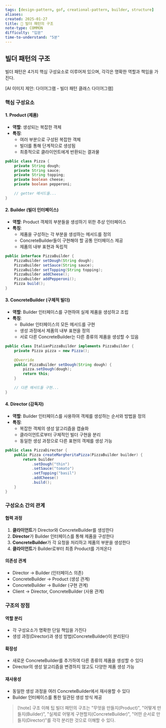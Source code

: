 ```yaml
---
tags: [design-pattern, gof, creational-pattern, builder, structure]
aliases: 
created: 2025-01-27
title: 📝 빌더 패턴의 구조
note-type: COMMON
difficulty: "입문"
time-to-understand: "5분"
---
```


## 빌더 패턴의 구조

빌더 패턴은 4가지 핵심 구성요소로 이루어져 있으며, 각각은 명확한 역할과 책임을 가진다.

[AI 이미지 제안: 다이어그램 - 빌더 패턴 클래스 다이어그램]

### 핵심 구성요소

#### 1. Product (제품)
- **역할**: 생성되는 복잡한 객체
- **특징**: 
  - 여러 부분으로 구성된 복잡한 객체
  - 빌더를 통해 단계적으로 생성됨
  - 최종적으로 클라이언트에게 반환되는 결과물

```java
public class Pizza {
    private String dough;
    private String sauce;
    private String topping;
    private boolean cheese;
    private boolean pepperoni;
    
    // getter 메서드들...
}
```

#### 2. Builder (빌더 인터페이스)
- **역할**: Product 객체의 부분들을 생성하기 위한 추상 인터페이스
- **특징**:
  - 제품을 구성하는 각 부분을 생성하는 메서드를 정의
  - ConcreteBuilder들이 구현해야 할 공통 인터페이스 제공
  - 제품의 내부 표현과 독립적

```java
public interface PizzaBuilder {
    PizzaBuilder setDough(String dough);
    PizzaBuilder setSauce(String sauce);
    PizzaBuilder setTopping(String topping);
    PizzaBuilder addCheese();
    PizzaBuilder addPepperoni();
    Pizza build();
}
```

#### 3. ConcreteBuilder (구체적 빌더)
- **역할**: Builder 인터페이스를 구현하여 실제 제품을 생성하고 조립
- **특징**:
  - Builder 인터페이스의 모든 메서드를 구현
  - 생성 과정에서 제품의 내부 표현을 정의
  - 서로 다른 ConcreteBuilder는 다른 종류의 제품을 생성할 수 있음

```java
public class ItalianPizzaBuilder implements PizzaBuilder {
    private Pizza pizza = new Pizza();
    
    @Override
    public PizzaBuilder setDough(String dough) {
        pizza.setDough(dough);
        return this;
    }
    
    // 다른 메서드들 구현...
}
```

#### 4. Director (감독자)
- **역할**: Builder 인터페이스를 사용하여 객체를 생성하는 순서와 방법을 정의
- **특징**:
  - 복잡한 객체의 생성 알고리즘을 캡슐화
  - 클라이언트로부터 구체적인 빌더 구현을 분리
  - 동일한 생성 과정으로 다른 표현의 객체를 생성 가능

```java
public class PizzaDirector {
    public Pizza createMargheritaPizza(PizzaBuilder builder) {
        return builder
            .setDough("thin")
            .setSauce("tomato")
            .setTopping("basil")
            .addCheese()
            .build();
    }
}
```

### 구성요소 간의 관계

#### 협력 과정
1. **클라이언트**가 Director와 ConcreteBuilder를 생성한다
2. **Director**가 Builder 인터페이스를 통해 제품을 구성한다
3. **ConcreteBuilder**가 각 요청을 처리하고 제품의 부분을 생성한다
4. **클라이언트**가 Builder로부터 최종 Product를 가져온다

#### 의존성 관계
- Director → Builder (인터페이스 의존)
- ConcreteBuilder → Product (생성 관계)
- ConcreteBuilder → Builder (구현 관계)
- Client → Director, ConcreteBuilder (사용 관계)

### 구조의 장점

#### 역할 분리
- 각 구성요소가 명확한 단일 책임을 가진다
- 생성 과정(Director)과 생성 방법(ConcreteBuilder)이 분리된다

#### 확장성
- 새로운 ConcreteBuilder를 추가하여 다른 종류의 제품을 생성할 수 있다
- Director의 생성 알고리즘을 변경하지 않고도 다양한 제품 생성 가능

#### 재사용성
- 동일한 생성 과정을 여러 ConcreteBuilder에서 재사용할 수 있다
- Builder 인터페이스를 통한 일관된 생성 방식 제공

>[!note] 구조 이해 팁
>빌더 패턴의 구조는 "무엇을 만들지(Product)", "어떻게 만들지(Builder)", "실제로 어떻게 구현할지(ConcreteBuilder)", "어떤 순서로 만들지(Director)"를 각각 분리한 것으로 이해할 수 있다. 